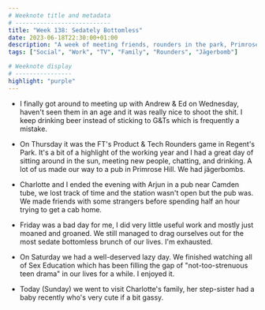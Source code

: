 ```yaml
---
# Weeknote title and metadata
# ---------------------------
title: "Week 138: Sedately Bottomless"
date: 2023-06-18T22:30:00+01:00
description: "A week of meeting friends, rounders in the park, Primrose Hill, talking to strangers, bottomless brunches, and a new baby."
tags: ["Social", "Work", "TV", "Family", "Rounders", "Jägerbomb"]

# Weeknote display
# ----------------
highlight: "purple"
---
```


  * I finally got around to meeting up with Andrew & Ed on Wednesday, haven't seen them in an age and it was really nice to shoot the shit. I keep drinking beer instead of sticking to G&Ts which is frequently a mistake.

  * On Thursday it was the FT's Product & Tech Rounders game in Regent's Park. It's a bit of a highlight of the working year and I had a great day of sitting around in the sun, meeting new people, chatting, and drinking. A lot of us made our way to a pub in Primrose Hill. We had jägerbombs.

  * Charlotte and I ended the evening with Arjun in a pub near Camden tube, we lost track of time and the station wasn't open but the pub was. We made friends with some strangers before spending half an hour trying to get a cab home.

  * Friday was a bad day for me, I did very little useful work and mostly just moaned and groaned. We still managed to drag ourselves out for the most sedate bottomless brunch of our lives. I'm exhausted.

  * On Saturday we had a well-deserved lazy day. We finished watching all of Sex Education which has been filling the gap of "not-too-strenuous teen drama" in our lives for a while. I enjoyed it.

  * Today (Sunday) we went to visit Charlotte's family, her step-sister had a baby recently who's very cute if a bit gassy.
